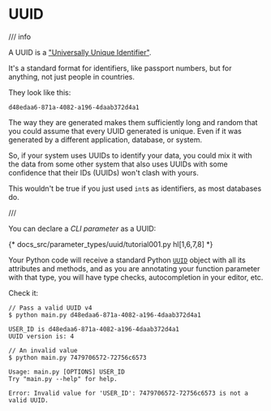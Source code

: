 # UUID

/// info

A UUID is a <a href="https://en.wikipedia.org/wiki/Universally_unique_identifier" class="external-link" target="_blank">"Universally Unique Identifier"</a>.

It's a standard format for identifiers, like passport numbers, but for anything, not just people in countries.

They look like this:

```
d48edaa6-871a-4082-a196-4daab372d4a1
```

The way they are generated makes them sufficiently long and random that you could assume that every UUID generated is unique. Even if it was generated by a different application, database, or system.

So, if your system uses UUIDs to identify your data, you could mix it with the data from some other system that also uses UUIDs with some confidence that their IDs (UUIDs) won't clash with yours.

This wouldn't be true if you just used `int`s as identifiers, as most databases do.

///

You can declare a *CLI parameter* as a UUID:

{* docs_src/parameter_types/uuid/tutorial001.py hl[1,6,7,8] *}

Your Python code will receive a standard Python <a href="https://docs.python.org/3.8/library/uuid.html" class="external-link" target="_blank">`UUID`</a> object with all its attributes and methods, and as you are annotating your function parameter with that type, you will have type checks, autocompletion in your editor, etc.

Check it:

<div class="termy">

```console
// Pass a valid UUID v4
$ python main.py d48edaa6-871a-4082-a196-4daab372d4a1

USER_ID is d48edaa6-871a-4082-a196-4daab372d4a1
UUID version is: 4

// An invalid value
$ python main.py 7479706572-72756c6573

Usage: main.py [OPTIONS] USER_ID
Try "main.py --help" for help.

Error: Invalid value for 'USER_ID': 7479706572-72756c6573 is not a valid UUID.
```

</div>
